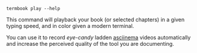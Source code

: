 ```bash,exec
termbook play --help
```

This command will playback your book (or selected chapters) in a given typing speed,
and in color given a modern terminal.

You can use it to record *eye-candy* ladden [asciinema][asciinema] videos automatically
and increase the perceived quality of the tool you are documenting.

[asciinema]: https://asciinema.org